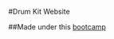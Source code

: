 #Drum Kit Website 

##Made under this <a href="https://www.udemy.com/course/the-complete-web-development-bootcamp/"> bootcamp